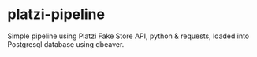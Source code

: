 # platzi-pipeline
Simple pipeline using Platzi Fake Store API, python &amp; requests, loaded into Postgresql database using dbeaver.
